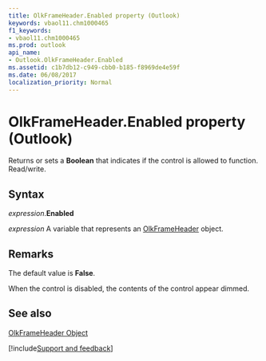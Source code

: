 ```yaml
---
title: OlkFrameHeader.Enabled property (Outlook)
keywords: vbaol11.chm1000465
f1_keywords:
- vbaol11.chm1000465
ms.prod: outlook
api_name:
- Outlook.OlkFrameHeader.Enabled
ms.assetid: c1b7db12-c949-cbb0-b185-f8969de4e59f
ms.date: 06/08/2017
localization_priority: Normal
---
```



# OlkFrameHeader.Enabled property (Outlook)

Returns or sets a **Boolean** that indicates if the control is allowed to function. Read/write.


## Syntax

_expression_.**Enabled**

_expression_ A variable that represents an [OlkFrameHeader](Outlook.OlkFrameHeader.md) object.


## Remarks

The default value is **False**.

When the control is disabled, the contents of the control appear dimmed.


## See also


[OlkFrameHeader Object](Outlook.OlkFrameHeader.md)

[!include[Support and feedback](~/includes/feedback-boilerplate.md)]